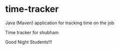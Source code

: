 # time-tracker
Java (Maven) application for tracking time on the job

Time tracker for shubham

Good Night Students!!!
